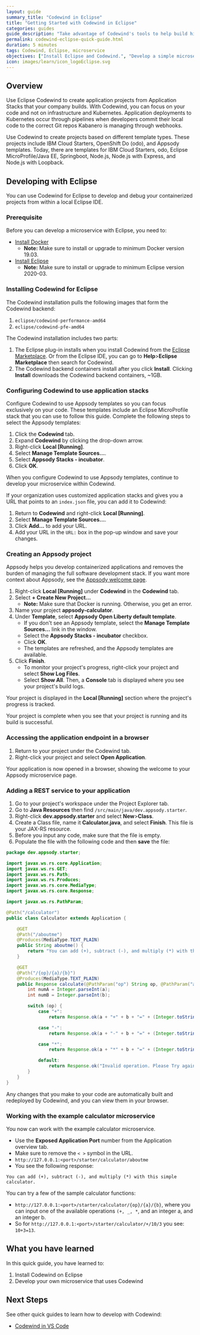 ```yaml
---
layout: guide
summary_title: "Codewind in Eclipse"
title: "Getting Started with Codewind in Eclipse"
categories: guides
guide_description: "Take advantage of Codewind's tools to help build high quality cloud native applications regardless of which IDE or language you use."
permalink: codewind-eclipse-quick-guide.html
duration: 5 minutes
tags: Codewind, Eclipse, microservice
objectives: ["Install Eclipse and Codewind.", "Develop a simple microservice that uses Eclipse Codewind in Eclipse."]
icon: images/learn/icon_logoEclipse.svg
---
```


## Overview
Use Eclipse Codewind to create application projects from Application Stacks that your company builds. With Codewind, you can focus on your code and not on infrastructure and Kubernetes. Application deployments to Kubernetes occur through pipelines when developers commit their local code to the correct Git repos Kabanero is managing through webhooks.

Use Codewind to create projects based on different template types. These projects include IBM Cloud Starters, OpenShift Do (odo), and Appsody templates. Today, there are templates for IBM Cloud Starters, odo, Eclipse MicroProfile/Java EE, Springboot, Node.js, Node.js with Express, and Node.js with Loopback.

## Developing with Eclipse
You can use Codewind for Eclipse to develop and debug your containerized projects from within a local Eclipse IDE.

### Prerequisite
Before you can develop a microservice with Eclipse, you need to:

* [Install Docker](https://docs.docker.com/install/)
    * **Note:** Make sure to install or upgrade to minimum Docker version 19.03.
* [Install Eclipse](https://www.eclipse.org/downloads/packages/release/)
    * **Note:** Make sure to install or upgrade to minimum Eclipse version 2020-03.

### Installing Codewind for Eclipse
The Codewind installation pulls the following images that form the Codewind backend:

1. `eclipse/codewind-performance-amd64`
2. `eclipse/codewind-pfe-amd64`

The Codewind installation includes two parts:

1. The Eclipse plug-in installs when you install Codewind from the [Eclipse Marketplace](https://marketplace.eclipse.org/content/codewind). Or from the Eclipse IDE, you can go to **Help**>**Eclipse Marketplace** then search for Codewind. 
2. The Codewind backend containers install after you click **Install**. Clicking **Install** downloads the Codewind backend containers, ~1GB.

### Configuring Codewind to use application stacks
Configure Codewind to use Appsody templates so you can focus exclusively on your code. These templates include an Eclipse MicroProfile stack that you can use to follow this guide. Complete the following steps to select the Appsody templates:

1. Click the **Codewind** tab.
2. Expand **Codewind** by clicking the drop-down arrow.
3. Right-click **Local [Running]**.
4. Select **Manage Template Sources...**.
5. Select **Appsody Stacks - incubator**.
6. Click **OK**.

When you configure Codewind to use Appsody templates, continue to develop your microservice within Codewind.

If your organization uses customized application stacks and gives you a URL that points to an `index.json` file, you can add it to Codewind:

1. Return to  **Codewind** and right-click **Local [Running]**.
2. Select **Manage Template Sources...**.
3. Click **Add...** to add your URL.
4. Add your URL in the `URL:` box in the pop-up window and save your changes.

### Creating an Appsody project
Appsody helps you develop containerized applications and removes the burden of managing the full software development stack. If you want more context about Appsody, see the [Appsody welcome page](https://appsody.dev/docs).

1. Right-click **Local [Running]** under **Codewind** in the **Codewind** tab.
2. Select **+ Create New Project...**
    * **Note:** Make sure that Docker is running. Otherwise, you get an error.
3. Name your project **appsody-calculator**.
4. Under **Template**, select **Appsody Open Liberty default template**. 
    * If you don't see an Appsody template, select the **Manage Template Sources...** link in the window.
    * Select the **Appsody Stacks - incubator** checkbox.
    * Click **OK**.
    * The templates are refreshed, and the Appsody templates are available.
5. Click **Finish**.
    * To monitor your project's progress, right-click your project and select **Show Log Files**.
    * Select **Show All**. Then, a **Console** tab is displayed where you see your project's build logs.

Your project is displayed in the **Local [Running]** section where the project's progress is tracked.

Your project is complete when you see that your project is running and its build is successful.

### Accessing the application endpoint in a browser

1. Return to your project under the Codewind tab.
2. Right-click your project and select **Open Application**.

Your application is now opened in a browser, showing the welcome to your Appsody microservice page.

### Adding a REST service to your application

1. Go to your project's workspace under the Project Explorer tab.
2. Go to **Java Resources** then find `/src/main/java/dev.appsody.starter`.
3. Right-click **dev.appsody.starter** and select **New**>**Class**.
4. Create a Class file, name it **Calculator.java**, and select **Finish**. This file is your JAX-RS resource.
5. Before you input any code, make sure that the file is empty. 
6. Populate the file with the following code and then **save** the file:

```java
package dev.appsody.starter;

import javax.ws.rs.core.Application;
import javax.ws.rs.GET;
import javax.ws.rs.Path;
import javax.ws.rs.Produces;
import javax.ws.rs.core.MediaType;
import javax.ws.rs.core.Response;

import javax.ws.rs.PathParam;

@Path("/calculator")
public class Calculator extends Application {

    @GET
    @Path("/aboutme")
    @Produces(MediaType.TEXT_PLAIN)
    public String aboutme() {
        return "You can add (+), subtract (-), and multiply (*) with this simple calculator.";
    }

    @GET
    @Path("/{op}/{a}/{b}")
    @Produces(MediaType.TEXT_PLAIN)
    public Response calculate(@PathParam("op") String op, @PathParam("a") String a, @PathParam("b") String b) {
        int numA = Integer.parseInt(a);
        int numB = Integer.parseInt(b);

        switch (op) {
            case "+":
                return Response.ok(a + "+" + b + "=" + (Integer.toString((numA + numB)))).build();

            case "-":
                return Response.ok(a + "-" + b + "=" + (Integer.toString((numA - numB)))).build();

            case "*":
                return Response.ok(a + "*" + b + "=" + (Integer.toString((numA * numB)))).build();

            default:
                return Response.ok("Invalid operation. Please Try again").build();
        }
    }
}
```
Any changes that you make to your code are automatically built and redeployed by Codewind, and you can view them in your browser.

### Working with the example calculator microservice
You now can work with the example calculator microservice.

* Use the **Exposed Application Port** number from the Application overview tab.
* Make sure to remove the `< >` symbol in the URL.
* `http://127.0.0.1:<port>/starter/calculator/aboutme`
* You see the following response:

```
You can add (+), subtract (-), and multiply (*) with this simple calculator.
```

You can try a few of the sample calculator functions:

* `http://127.0.0.1:<port>/starter/calculator/{op}/{a}/{b}`, where you can input one of the available operations `(+, _, *`, and an integer a, and an integer b.
* So for `http://127.0.0.1:<port>/starter/calculator/+/10/3` you see: `10+3=13`.

## What you have learned
In this quick guide, you have learned to:
1. Install Codewind on Eclipse
2. Develop your own microservice that uses Codewind

## Next Steps
See other quick guides to learn how to develop with Codewind:

* [Codewind in VS Code](codewind-vscode-quick-guide.html)